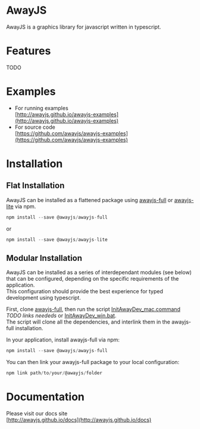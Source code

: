 # AwayJS

AwayJS is a graphics library for javascript written in typescript.

# Features

TODO

# Examples

* For running examples<br>
[http://awayjs.github.io/awayjs-examples](http://awayjs.github.io/awayjs-examples)
* For source code<br>
[https://github.com/awayjs/awayjs-examples](https://github.com/awayjs/awayjs-examples)

# Installation		
 		
## Flat Installation		
 		
AwayJS can be installed as a flattened package using 
[awayjs-full](https://github.com/awayjs/awayjs-full) or 
[awayjs-lite](https://github.com/awayjs/awayjs-lite) via npm.		

```typescript	
npm install --save @awayjs/awayjs-full		 
```

or
		
```typescript		
npm install --save @awayjs/awayjs-lite		
```
 		
## Modular Installation		
 		
AwayJS can be installed as a series of interdependant modules (see below) 
that can be configured, depending on the specific requirements of the application. 		
This configuration should provide the best experience for typed development 
using typescript.		
 		
First, clone [awayjs-full](https://github.com/awayjs/awayjs-full), then run 
the script [InitAwayDev_mac.command]() *TODO links neededs* or [InitAwayDev_win.bat]().		
The script will clone all the dependencies, and interlink them in the awayjs-full 
installation.		
 		
In your application, install awayjs-full via npm:		
 		
```typescript		
npm install --save @awayjs/awayjs-full		
```
 		
You can then link your awayjs-full package to your local configuration:		
 		
```typescript		
npm link path/to/your/@awayjs/folder		
```

# Documentation

Please visit our docs site<br>
[http://awayjs.github.io/docs](http://awayjs.github.io/docs)
